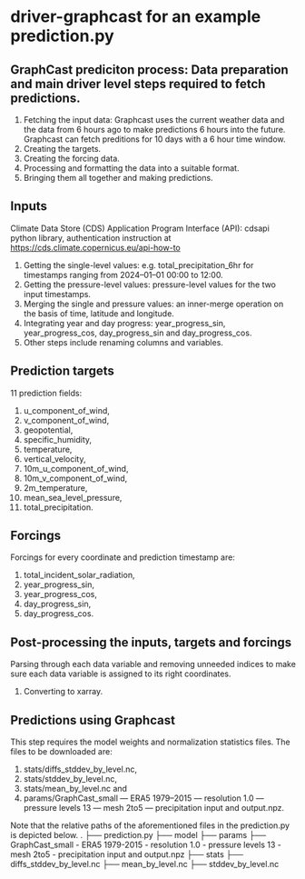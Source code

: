 # driver-graphcast for an example prediction.py
## GraphCast prediciton process: Data preparation and main driver level steps required to fetch predictions.
1. Fetching the input data: Graphcast uses the current weather data and the data from 6 hours ago to make predictions 6 hours into the future. Graphcast can fetch preditions for 10 days with a 6 hour time window.
2. Creating the targets.
3. Creating the forcing data.
4. Processing and formatting the data into a suitable format.
5. Bringing them all together and making predictions.
## Inputs
Climate Data Store (CDS) Application Program Interface (API): cdsapi python library, authentication instruction at https://cds.climate.copernicus.eu/api-how-to
1. Getting the single-level values: e.g. total_precipitation_6hr for timestamps ranging from 2024–01–01 00:00 to 12:00.
2. Getting the pressure-level values: pressure-level values for the two input timestamps.
3. Merging the single and pressure values: an inner-merge operation on the basis of time, latitude and longitude.
4. Integrating year and day progress: year_progress_sin, year_progress_cos, day_progress_sin and day_progress_cos.
5. Other steps include renaming columns and variables.
## Prediction targets
11 prediction fields:
1. u_component_of_wind,
2. v_component_of_wind,
3. geopotential,
4. specific_humidity,
5. temperature,
6. vertical_velocity,
7. 10m_u_component_of_wind,
8. 10m_v_component_of_wind,
9. 2m_temperature,
10. mean_sea_level_pressure,
11. total_precipitation.
## Forcings
Forcings for every coordinate and prediction timestamp are:
1. total_incident_solar_radiation,
2. year_progress_sin,
3. year_progress_cos,
4. day_progress_sin,
4. day_progress_cos.
## Post-processing the inputs, targets and forcings
Parsing through each data variable and removing unneeded indices to make sure each data variable is assigned to its right coordinates.
1. Converting to xarray.
## Predictions using Graphcast
This step requires the model weights and normalization statistics files. The files to be downloaded are:
1. stats/diffs_stddev_by_level.nc,
2. stats/stddev_by_level.nc,
3. stats/mean_by_level.nc and
4. params/GraphCast_small — ERA5 1979–2015 — resolution 1.0 — pressure levels 13 — mesh 2to5 — precipitation input and output.npz.

Note that the relative paths of the aforementioned files in the prediction.py is depicted below.
    .
    ├── prediction.py
    ├── model
        ├── params
            ├── GraphCast_small - ERA5 1979-2015 - resolution 1.0 - pressure levels 13 - mesh 2to5 - precipitation input and output.npz
        ├── stats
            ├── diffs_stddev_by_level.nc
            ├── mean_by_level.nc
            ├── stddev_by_level.nc





